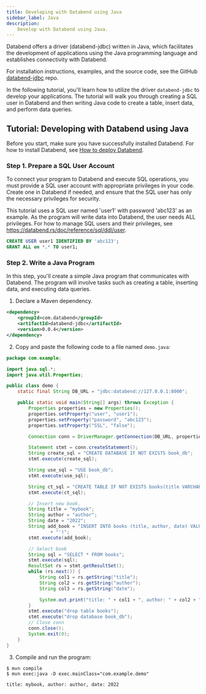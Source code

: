 ```yaml
---
title: Developing with Databend using Java
sidebar_label: Java
description:
    Develop with Databend using Java.
---
```


Databend offers a driver (databend-jdbc) written in Java, which facilitates the development of applications using the Java programming language and establishes connectivity with Databend.

For installation instructions, examples, and the source code, see the GitHub [databend-jdbc](https://github.com/databendcloud/databend-jdbc) repo.

In the following tutorial, you'll learn how to utilize the driver `databend-jdbc` to develop your applications. The tutorial will walk you through creating a SQL user in Databend and then writing Java code to create a table, insert data, and perform data queries.

## Tutorial: Developing with Databend using Java

Before you start, make sure you have successfully installed Databend. For how to install Databend, see [How to deploy Databend](/doc/deploy).

### Step 1. Prepare a SQL User Account

To connect your program to Databend and execute SQL operations, you must provide a SQL user account with appropriate privileges in your code. Create one in Databend if needed, and ensure that the SQL user has only the necessary privileges for security.

This tutorial uses a SQL user named 'user1' with password 'abc123' as an example. As the program will write data into Databend, the user needs ALL privileges. For how to manage SQL users and their privileges, see https://databend.rs/doc/reference/sql/ddl/user.

```sql
CREATE USER user1 IDENTIFIED BY 'abc123';
GRANT ALL on *.* TO user1;
```

### Step 2. Write a Java Program

In this step, you'll create a simple Java program that communicates with Databend. The program will involve tasks such as creating a table, inserting data, and executing data queries.

1. Declare a Maven dependency.

```xml
<dependency>
    <groupId>com.databend</groupId>
    <artifactId>databend-jdbc</artifactId>
    <version>0.0.4</version>
</dependency>
```

2. Copy and paste the following code to a file named `demo.java`:

```java
package com.example;

import java.sql.*;
import java.util.Properties;

public class demo {
    static final String DB_URL = "jdbc:databend://127.0.0.1:8000";

    public static void main(String[] args) throws Exception {
        Properties properties = new Properties();
        properties.setProperty("user", "user1");
        properties.setProperty("password", "abc123");
        properties.setProperty("SSL", "false");

        Connection conn = DriverManager.getConnection(DB_URL, properties);

        Statement stmt = conn.createStatement();
        String create_sql = "CREATE DATABASE IF NOT EXISTS book_db";
        stmt.execute(create_sql);

        String use_sql = "USE book_db";
        stmt.execute(use_sql);

        String ct_sql = "CREATE TABLE IF NOT EXISTS books(title VARCHAR, author VARCHAR, date VARCHAR)";
        stmt.execute(ct_sql);

        // Insert new book.
        String title = "mybook";
        String author = "author";
        String date = "2022";
        String add_book = "INSERT INTO books (title, author, date) VALUES ('" + title + "', '" + author + "', '" + date
                + "')";
        stmt.execute(add_book);

        // Select book
        String sql = "SELECT * FROM books";
        stmt.execute(sql);
        ResultSet rs = stmt.getResultSet();
        while (rs.next()) {
            String col1 = rs.getString("title");
            String col2 = rs.getString("author");
            String col3 = rs.getString("date");

            System.out.print("title: " + col1 + ", author: " + col2 + ", date: " + col3);
        }
        stmt.execute("drop table books");
        stmt.execute("drop database book_db");
        // Close conn
        conn.close();
        System.exit(0);
    }
}
```

3. Compile and run the program:

```shell
$ mvn compile
$ mvn exec:java -D exec.mainClass="com.example.demo"
```

```text title='Outputs'
title: mybook, author: author, date: 2022
```
